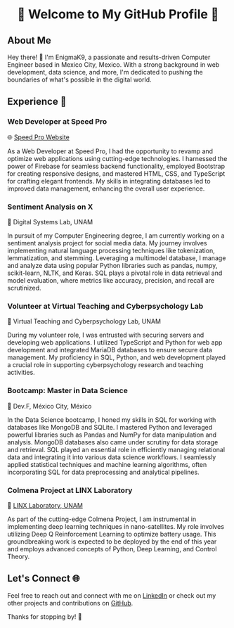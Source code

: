 <h1 align="center">🚀 Welcome to My GitHub Profile 🚀</h1>

## About Me

Hey there! 👋 I'm EnigmaK9, a passionate and results-driven Computer Engineer based in Mexico City, Mexico. With a strong background in web development, data science, and more, I'm dedicated to pushing the boundaries of what's possible in the digital world.

## Experience 🌟

### Web Developer at Speed Pro

🌐 [Speed Pro Website](https://speed-service.com.mx/)

As a Web Developer at Speed Pro, I had the opportunity to revamp and optimize web applications using cutting-edge technologies. I harnessed the power of Firebase for seamless backend functionality, employed Bootstrap for creating responsive designs, and mastered HTML, CSS, and TypeScript for crafting elegant frontends. My skills in integrating databases led to improved data management, enhancing the overall user experience.

### Sentiment Analysis on X

🏢 Digital Systems Lab, UNAM

In pursuit of my Computer Engineering degree, I am currently working on a sentiment analysis project for social media data. My journey involves implementing natural language processing techniques like tokenization, lemmatization, and stemming. Leveraging a multimodel database, I manage and analyze data using popular Python libraries such as pandas, numpy, scikit-learn, NLTK, and Keras. SQL plays a pivotal role in data retrieval and model evaluation, where metrics like accuracy, precision, and recall are scrutinized.

### Volunteer at Virtual Teaching and Cyberpsychology Lab

🏢 Virtual Teaching and Cyberpsychology Lab, UNAM

During my volunteer role, I was entrusted with securing servers and developing web applications. I utilized TypeScript and Python for web app development and integrated MariaDB databases to ensure secure data management. My proficiency in SQL, Python, and web development played a crucial role in supporting cyberpsychology research and teaching activities.

### Bootcamp: Master in Data Science

🏢 Dev.F, México City, México

In the Data Science bootcamp, I honed my skills in SQL for working with databases like MongoDB and SQLite. I mastered Python and leveraged powerful libraries such as Pandas and NumPy for data manipulation and analysis. MongoDB databases also came under scrutiny for data storage and retrieval. SQL played an essential role in efficiently managing relational data and integrating it into various data science workflows. I seamlessly applied statistical techniques and machine learning algorithms, often incorporating SQL for data preprocessing and analytical pipelines.

### Colmena Project at LINX Laboratory

🏢 [LINX Laboratory, UNAM](https://linx.nucleares.unam.mx/colmena/)

As part of the cutting-edge Colmena Project, I am instrumental in implementing deep learning techniques in nano-satellites. My role involves utilizing Deep Q Reinforcement Learning to optimize battery usage. This groundbreaking work is expected to be deployed by the end of this year and employs advanced concepts of Python, Deep Learning, and Control Theory.

## Let's Connect 🌐

Feel free to reach out and connect with me on [LinkedIn](https://www.linkedin.com/in/enigmak9) or check out my other projects and contributions on [GitHub](https://github.com/enigmak9).

Thanks for stopping by! 🌟
